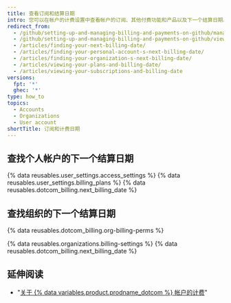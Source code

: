 ```yaml
---
title: 查看订阅和结算日期
intro: 您可以在帐户的计费设置中查看帐户的订阅、其他付费功能和产品以及下一个结算日期。
redirect_from:
  - /github/setting-up-and-managing-billing-and-payments-on-github/managing-your-github-billing-settings/viewing-your-subscriptions-and-billing-date
  - /github/setting-up-and-managing-billing-and-payments-on-github/viewing-your-subscriptions-and-billing-date
  - /articles/finding-your-next-billing-date/
  - /articles/finding-your-personal-account-s-next-billing-date/
  - /articles/finding-your-organization-s-next-billing-date/
  - /articles/viewing-your-plans-and-billing-date/
  - /articles/viewing-your-subscriptions-and-billing-date
versions:
  fpt: '*'
  ghec: '*'
type: how_to
topics:
  - Accounts
  - Organizations
  - User account
shortTitle: 订阅和计费日期
---
```


## 查找个人帐户的下一个结算日期

{% data reusables.user_settings.access_settings %}
{% data reusables.user_settings.billing_plans %}
{% data reusables.dotcom_billing.next_billing_date %}

## 查找组织的下一个结算日期

{% data reusables.dotcom_billing.org-billing-perms %}

{% data reusables.organizations.billing-settings %}
{% data reusables.dotcom_billing.next_billing_date %}

## 延伸阅读

- "[关于 {% data variables.product.prodname_dotcom %} 帐户的计费](/articles/about-billing-for-github-accounts)"
